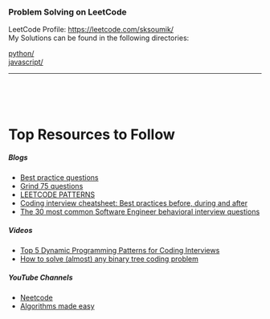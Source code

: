 ### Problem Solving on LeetCode

LeetCode Profile: https://leetcode.com/sksoumik/
<br/>
My Solutions can be found in the following directories:

[python/](https://github.com/sksoumik/leetrank/tree/main/python)
<br/>
[javascript/](https://github.com/sksoumik/leetrank/tree/main/javascript)

---

<br/>
<br/>
<br/>

# Top Resources to Follow

##### Blogs

- [Best practice questions](https://www.techinterviewhandbook.org/best-practice-questions/)
- [Grind 75 questions](https://www.techinterviewhandbook.org/grind75)
- [LEETCODE PATTERNS](https://seanprashad.com/leetcode-patterns/)
- [Coding interview cheatsheet: Best practices before, during and after](https://www.techinterviewhandbook.org/coding-interview-cheatsheet/)
- [The 30 most common Software Engineer behavioral interview questions](https://www.techinterviewhandbook.org/behavioral-interview-questions/)

##### Videos

- [Top 5 Dynamic Programming Patterns for Coding Interviews](https://youtu.be/mBNrRy2_hVs)
- [How to solve (almost) any binary tree coding problem](https://youtu.be/s2Yyk3qdy3o)

##### YouTube Channels

- [Neetcode](https://www.youtube.com/c/NeetCode)
- [Algorithms made easy](https://www.youtube.com/c/AlgorithmsMadeEasy)
